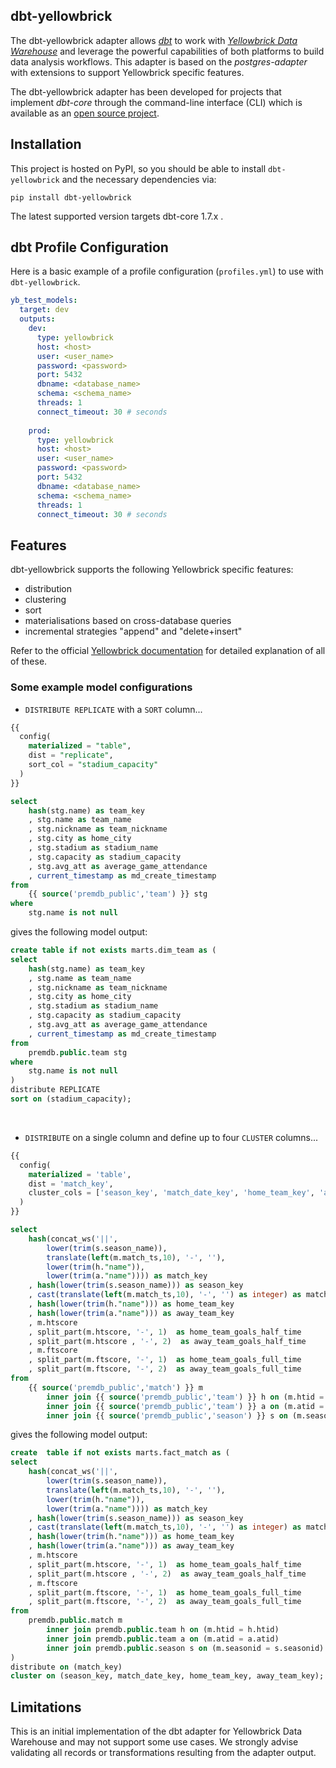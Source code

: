 ## dbt-yellowbrick
The dbt-yellowbrick adapter allows *[dbt](https://www.getdbt.com/)* to work with *[Yellowbrick Data Warehouse](https://yellowbrick.com)* and leverage the 
powerful capabilities of both platforms to build data analysis workflows. This adapter is based on the *postgres-adapter* with 
extensions to support Yellowbrick specific features.  

The dbt-yellowbrick adapter has been developed for projects that implement *dbt-core* through the command-line interface (CLI) which is 
available as an [open source project](https://github.com/dbt-labs/dbt-core).

## Installation
This project is hosted on PyPI, so you should be able to install ```dbt-yellowbrick``` and the necessary dependencies via:

```pip install dbt-yellowbrick```

The latest supported version targets dbt-core 1.7.x .

## dbt Profile Configuration
Here is a basic example of a profile configuration (```profiles.yml```) to use with ```dbt-yellowbrick```.
```yaml
yb_test_models:
  target: dev
  outputs:
    dev:
      type: yellowbrick
      host: <host>
      user: <user_name>
      password: <password>
      port: 5432
      dbname: <database_name>
      schema: <schema_name>
      threads: 1
      connect_timeout: 30 # seconds  
  
    prod:
      type: yellowbrick
      host: <host>
      user: <user_name>
      password: <password>
      port: 5432
      dbname: <database_name>
      schema: <schema_name>
      threads: 1
      connect_timeout: 30 # seconds  
```

## Features
dbt-yellowbrick supports the following Yellowbrick specific features:
* distribution
* clustering
* sort
* materialisations based on cross-database queries
* incremental strategies "append" and "delete+insert"

Refer to the official [Yellowbrick documentation](https://docs.yellowbrick.com/5.2.27/) for detailed explanation of all of these.

### Some example model configurations
* ```DISTRIBUTE REPLICATE``` with a ```SORT``` column...
```sql
{{
  config(
    materialized = "table",
    dist = "replicate",
    sort_col = "stadium_capacity"
  )
}}

select
    hash(stg.name) as team_key
    , stg.name as team_name
    , stg.nickname as team_nickname
    , stg.city as home_city
    , stg.stadium as stadium_name
    , stg.capacity as stadium_capacity
    , stg.avg_att as average_game_attendance
    , current_timestamp as md_create_timestamp
from
    {{ source('premdb_public','team') }} stg
where
    stg.name is not null
``` 
gives the following model output:

```sql
create table if not exists marts.dim_team as (
select
    hash(stg.name) as team_key
    , stg.name as team_name
    , stg.nickname as team_nickname
    , stg.city as home_city
    , stg.stadium as stadium_name
    , stg.capacity as stadium_capacity
    , stg.avg_att as average_game_attendance
    , current_timestamp as md_create_timestamp
from
    premdb.public.team stg
where
    stg.name is not null
)
distribute REPLICATE
sort on (stadium_capacity);
```
<br>

* ```DISTRIBUTE``` on a single column and define up to four ```CLUSTER``` columns...

```sql 
{{
  config(
    materialized = 'table',
    dist = 'match_key',
    cluster_cols = ['season_key', 'match_date_key', 'home_team_key', 'away_team_key']
  )
}}

select
	hash(concat_ws('||',
	    lower(trim(s.season_name)),
		translate(left(m.match_ts,10), '-', ''),
	    lower(trim(h."name")),
		lower(trim(a."name")))) as match_key
	, hash(lower(trim(s.season_name))) as season_key
	, cast(translate(left(m.match_ts,10), '-', '') as integer) as match_date_key
	, hash(lower(trim(h."name"))) as home_team_key
	, hash(lower(trim(a."name"))) as away_team_key
	, m.htscore
	, split_part(m.htscore, '-', 1)  as home_team_goals_half_time
	, split_part(m.htscore , '-', 2)  as away_team_goals_half_time
	, m.ftscore
	, split_part(m.ftscore, '-', 1)  as home_team_goals_full_time
	, split_part(m.ftscore, '-', 2)  as away_team_goals_full_time
from
	{{ source('premdb_public','match') }} m
		inner join {{ source('premdb_public','team') }} h on (m.htid = h.htid)
		inner join {{ source('premdb_public','team') }} a on (m.atid = a.atid)
		inner join {{ source('premdb_public','season') }} s on (m.seasonid = s.seasonid)
```
gives the following model output:

```sql
create  table if not exists marts.fact_match as (
select
    hash(concat_ws('||',
        lower(trim(s.season_name)),
        translate(left(m.match_ts,10), '-', ''),
        lower(trim(h."name")),
        lower(trim(a."name")))) as match_key
    , hash(lower(trim(s.season_name))) as season_key
    , cast(translate(left(m.match_ts,10), '-', '') as integer) as match_date_key
    , hash(lower(trim(h."name"))) as home_team_key
    , hash(lower(trim(a."name"))) as away_team_key
    , m.htscore
    , split_part(m.htscore, '-', 1)  as home_team_goals_half_time
    , split_part(m.htscore , '-', 2)  as away_team_goals_half_time
    , m.ftscore
    , split_part(m.ftscore, '-', 1)  as home_team_goals_full_time
    , split_part(m.ftscore, '-', 2)  as away_team_goals_full_time
from
    premdb.public.match m
        inner join premdb.public.team h on (m.htid = h.htid)
        inner join premdb.public.team a on (m.atid = a.atid)
        inner join premdb.public.season s on (m.seasonid = s.seasonid)
)
distribute on (match_key)
cluster on (season_key, match_date_key, home_team_key, away_team_key);
```

## Limitations
This is an initial implementation of the dbt adapter for Yellowbrick Data Warehouse and may not support some use cases. 
We strongly advise validating all records or transformations resulting from the adapter output.

